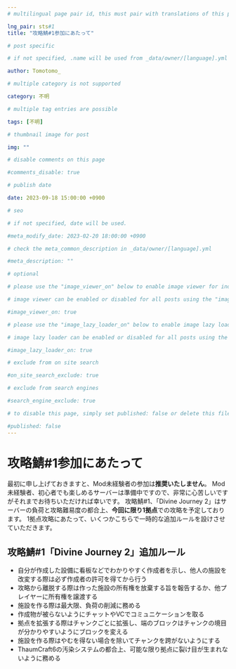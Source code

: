 ```yaml
---
# multilingual page pair id, this must pair with translations of this page. (This name must be unique)

lng_pair: sts#1
title: "攻略鯖#1参加にあたって"

# post specific

# if not specified, .name will be used from _data/owner/[language].yml

author: Tomotomo_

# multiple category is not supported

category: 不明

# multiple tag entries are possible

tags: [不明]

# thumbnail image for post

img: ""

# disable comments on this page

#comments_disable: true

# publish date

date: 2023-09-18 15:00:00 +0900

# seo

# if not specified, date will be used.

#meta_modify_date: 2023-02-20 18:00:00 +0900

# check the meta_common_description in _data/owner/[language].yml

#meta_description: ""

# optional

# please use the "image_viewer_on" below to enable image viewer for individual pages or posts (_posts/ or [language]/_posts folders).

# image viewer can be enabled or disabled for all posts using the "image_viewer_posts: true" setting in _data/conf/main.yml.

#image_viewer_on: true

# please use the "image_lazy_loader_on" below to enable image lazy loader for individual pages or posts (_posts/ or [language]/_posts folders).

# image lazy loader can be enabled or disabled for all posts using the "image_lazy_loader_posts: true" setting in _data/conf/main.yml.

#image_lazy_loader_on: true

# exclude from on site search

#on_site_search_exclude: true

# exclude from search engines

#search_engine_exclude: true

# to disable this page, simply set published: false or delete this file

#published: false
---
```

# 攻略鯖#1参加にあたって
最初に申し上げておきますと、Mod未経験者の参加は**推奨いたしません**。
Mod未経験者、初心者でも楽しめるサーバーは準備中ですので、非常に心苦しいですがそれまでお待ちいただければ幸いです。
攻略鯖#1、「Divine Journey 2」はサーバーの負荷と攻略難易度の都合上、**今回に限り1拠点**での攻略を予定しております。
1拠点攻略にあたって、いくつかこちらで一時的な追加ルールを設けさせていただきます。

## 攻略鯖#1「Divine Journey 2」追加ルール
- 自分が作成した設備に看板などでわかりやすく作成者を示し、他人の施設を改変する際は必ず作成者の許可を得てから行う
- 攻略から離脱する際は作った施設の所有権を放棄する旨を報告するか、他プレイヤーに所有権を譲渡する
- 施設を作る際は最大限、負荷の削減に務める
- 作成物が被らないようにチャットやVCでコミュニケーションを取る
- 拠点を拡張する際はチャンクごとに拡張し、端のブロックはチャンクの境目が分かりやすいようにブロックを変える
- 施設を作る際はやむを得ない場合を除いてチャンクを跨がないようにする
- ThaumCraft6の汚染システムの都合上、可能な限り拠点に裂け目が生まれないように務める